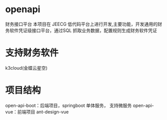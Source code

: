 # openapi
财务接口平台
本项目在 JEECG 低代码平台上进行开发,主要功能，开发通用的财务软件凭证级接口平台，通过SQL 抓取业务数据，配置规则生成财务软件凭证


# 支持财务软件
k3cloud(金蝶云星空)

# 项目结构
open-api-boot：后端项目，springboot 单体服务， 支持微服务
open-api-vue：前端项目 ant-design-vue

